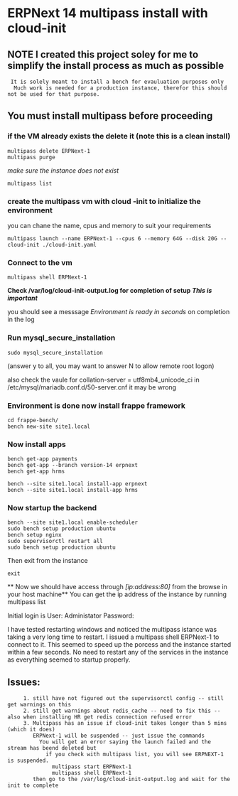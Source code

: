# ERPNext 14 multipass install with cloud-init

## **NOTE** I created this project soley for me to simplify the install process as much as possible
     It is solely meant to install a bench for evauluation purposes only
      Much work is needed for a production instance, therefor this should not be used for that purpose.

## You must install multipass before proceeding

### if the VM already exists the delete it (note this is a clean install)

```
multipass delete ERPNext-1
multipass purge
```
_make sure the instance does not exist_
```
multipass list
```


### create the multipass vm with cloud -init to initialize the environment
you can chane the name, cpus and memory to suit your requirements

```
multipass launch --name ERPNext-1 --cpus 6 --memory 64G --disk 20G --cloud-init ./cloud-init.yaml
```

### Connect to the vm

```
multipass shell ERPNext-1
```

**Check /var/log/cloud-init-output.log for completion of setup  _This is important_**

you should see a messsage _Environment is ready in <xxxxx> seconds_ on completion in the log

### Run mysql_secure_installation

```
sudo mysql_secure_installation
```
(answer y to all, you may want to answer N to allow remote root logon)

also check the vaule for collation-server = utf8mb4_unicode_ci in /etc/mysql/mariadb.conf.d/50-server.cnf
it may be wrong

### Environment is done now install frappe framework
```
cd frappe-bench/
bench new-site site1.local
```

### Now install apps
```
bench get-app payments
bench get-app --branch version-14 erpnext
bench get-app hrms

bench --site site1.local install-app erpnext
bench --site site1.local install-app hrms
```

### Now startup the backend
```
bench --site site1.local enable-scheduler
sudo bench setup production ubuntu
bench setup nginx
sudo supervisorctl restart all
sudo bench setup production ubuntu
```


Then exit from the instance
```
exit
```

** Now we should have access through _[ip:address:80]_ from the browse in your host machine**
You can get the ip address of the instance by running multipass list

Initial login is User: Administator Password: <Administrator password for bench>

I have tested restarting windows and noticed the multipass istance was taking a very long time to restart. I issued
a multipass shell ERPNext-1 to connect to it. This seemed to speed up the porcess and the instance started within a few seconds.
No need to restart any of the services in the instance as everything seemed to startup properly.


## Issues: 
         1. still have not figured out the supervisorctl config -- still get warnings on this
         2. still get warnings about redis_cache -- need to fix this -- also when installing HR get redis connection refused error
         3. Multipass has an issue if cloud-init takes longer than 5 mins (which it does)
            ERPNext-1 will be suspended -- just issue the commands
              You will get an error saying the launch failed and the stream has beend deleted but
                if you check with multipass list, you will see ERPNEXT-1 is suspended.
                  multipass start ERPNext-1
                  multipass shell ERPNext-1
            then go to the /var/log/cloud-init-output.log and wait for the init to complete


